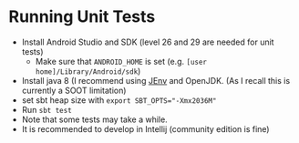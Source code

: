 Running Unit Tests
==================
* Install Android Studio and SDK (level 26 and 29 are needed for unit tests) 
    - Make sure that `ANDROID_HOME` is set (e.g. `[user home]/Library/Android/sdk`)
* Install java 8 (I recommend using [JEnv](https://www.jenv.be/) and OpenJDK.  (As I recall this is currently a SOOT limitation)
* set sbt heap size with `export SBT_OPTS="-Xmx2036M"`
* Run `sbt test`
* Note that some tests may take a while.
* It is recommended to develop in Intellij (community edition is fine)
